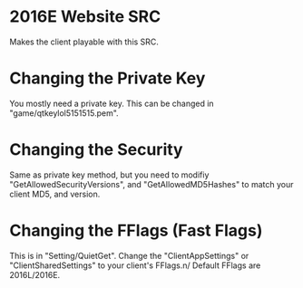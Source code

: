 # 2016E Website SRC
Makes the client playable with this SRC.
# Changing the Private Key
You mostly need a private key. This can be changed in "game/qtkeylol5151515.pem".
# Changing the Security
Same as private key method, but you need to modifiy "GetAllowedSecurityVersions", and "GetAllowedMD5Hashes" to match your client MD5, and version.
# Changing the FFlags (Fast Flags)
This is in "Setting/QuietGet". Change the "ClientAppSettings" or "ClientSharedSettings" to your client's FFlags.n/
Default FFlags are 2016L/2016E.
